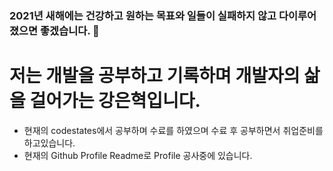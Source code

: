### 2021년 새해에는 건강하고 원하는 목표와 일들이 실패하지 않고 다이루어졌으면 좋겠습니다. 👋

# 저는 개발을 공부하고 기록하며 개발자의 삶을 걸어가는 강은혁입니다.

  - 현재의 codestates에서 공부하며 수료를 하였으며 수료 후 공부하면서 취업준비를 하고있습니다.
  - 현재의 Github Profile Readme로 Profile 공사중에 있습니다.



<!--
**hyukeun/hyukeun** is a ✨ _special_ ✨ repository because its `README.md` (this file) appears on your GitHub profile.

Here are some ideas to get you started:

- 🔭 I’m currently working on ...
- 🌱 I’m currently learning ...
- 👯 I’m looking to collaborate on ...
- 🤔 I’m looking for help with ...
- 💬 Ask me about ...
- 📫 How to reach me: ...
- 😄 Pronouns: ...
- ⚡ Fun fact: ...
-->
